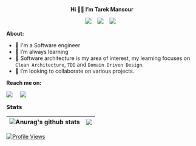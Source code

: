 <p align="center"><strong> Hi 🙋‍♂️ I’m Tarek Mansour </strong></p>
<p align="center"> 
  <img src="https://img.shields.io/badge/.NET-512BD4?logo=dotnet&logoColor=fff" />&nbsp;&nbsp;&nbsp;
  <img src="https://img.shields.io/badge/JavaScript-F7DF1E?logo=javascript&logoColor=000" />&nbsp;&nbsp;&nbsp;
  <img src="https://img.shields.io/badge/Azure-%230072C6.svg?logo=microsoftazure&logoColor=white" />&nbsp;&nbsp;
</p>

**About:**

- 💼 I'm a Software engineer
- 👯 I’m always learning
- 🌱 Software architecture is my area of interest, my learning focuses on `Clean Architecture`, `TDD` and  `Domain Driven Design`.
- 💞️ I’m looking to collaborate on various projects.

**Reach me on:**
<p>
  <a target="_blank"href="https://twitter.com/mansour__tarek"><img src="https://img.shields.io/twitter/follow/:mansour__tarek" /></a>&nbsp;&nbsp;&nbsp;&nbsp;
  <a target="_blank"href="https://www.linkedin.com/in/tma-dotnet//"><img src="https://img.shields.io/badge/Linkedin-%230077B5.svg?logo=linkedin&logoColor=white"/></a>&nbsp;&nbsp;&nbsp;&nbsp;
</p>

**𝗦𝘁𝗮𝘁𝘀**

| <img align="center" src="https://github-readme-stats.vercel.app/api?username=tarekmansour&hide=stars&include_all_commits=true&theme=buefy&hide_border=true" alt="Anurag's github stats" /> | <img align="center" src="https://github-readme-stats.vercel.app/api/top-langs/?username=tarekmansour&layout=compact&theme=buefy&hide_border=true" /> |
| ------------- | ------------- |

<!---
stats Options: &hide=stars,commits,prs,issues,contribs
--->

[![Profile Views](https://komarev.com/ghpvc/?username=tarekmansour&label=Profile%20Views&color=0e75b6&style=flat)](https://github.com/tarekmansour)

